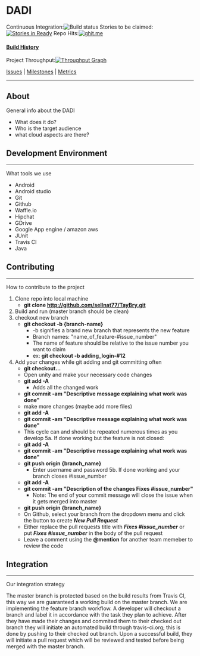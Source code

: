 # DADI

<!--
<p align="center">
<img src="https://github.com/Abstract-Aardvarks/DADI/blob/rsvp_button_bugs/DADI_icon.png">
</p>
-->

Continuous Integration:![Build status](https://travis-ci.org/Abstract-Aardvarks/DADI.svg)
Stories to be claimed: [![Stories in Ready](https://badge.waffle.io/Abstract-Aardvarks/DADI.png?label=ready&title=Ready)](https://waffle.io/Abstract-Aardvarks/DADI)
Repo Hits:[![ghit.me](https://ghit.me/badge.svg?repo=Abstract-Aardvarks/DADI)](https://ghit.me/repo/Abstract-Aardvarks/DADI)

<!--
#### [Team Website](http://web.csulb.edu/~jcover/cecs492/index.html)
-->

#### [Build History](https://travis-ci.org/Abstract-Aardvarks/DADI/builds)


Project Throughput:[![Throughput Graph](https://graphs.waffle.io/Abstract-Aardvarks/DADI/throughput.svg)](https://waffle.io/Abstract-Aardvarks/DADI/metrics)

[Issues](https://github.com/Abstract-Aardvarks/DADI/issues) | [Milestones](https://github.com/Abstract-Aardvarks/DADI/milestones) | [Metrics](https://github.com/Abstract-Aardvarks/DADI/graphs/contributors)
___

## About
General info about the DADI
* What does it do?
* Who is the target audience
* what cloud aspects are there?

## Development Environment
___
What tools we use
* Android
* Android studio
* Git
* Github
* Waffle.io
* Hipchat
* GDrive
* Google App engine / amazon aws
* JUnit
* Travis CI
* Java

## Contributing
___

How to contribute to the project

1. Clone repo into local machine
    * **git clone http://github.com/sellnat77/TayBry.git**
2. Build and run (master branch should be clean)
3. checkout new branch
    *  **git checkout -b {branch-name}**
          * -b signifies a brand new branch that represents the new feature
          * Branch names: "name_of_feature-#issue_number"
          * The name of feature should be relative to the issue number you want to claim
          * ex: **git checkout -b adding_login-#12**
4. Add your changes while git adding and git committing often
    * **git checkout...**
    * Open unity and make your necessary code changes
    * **git add -A**
      * Adds all the changed work
    * **git commit -am "Descriptive message explaining what work was done"**
    * make more changes (maybe add more files)
    * **git add -A**
    * **git commit -am "Descriptive message explaining what work was done"**
    * This cycle can and should be repeated numerous times as you develop
5a. If done working but the feature is not closed:
    * **git add -A**
    * **git commit -am "Descriptive message explaining what work was done"**
    * **git push origin {branch_name}**
        * Enter username and password
5b. If done working and your branch closes #issue_number
    * **git add -A**
    * **git commit -am "Description of the changes Fixes #issue_number"**
        * Note: The end of your commit message will close the issue when it gets merged into master
    * **git push origin {branch_name}**
    * On Github, select your branch from the dropdown menu and click the button to create ***New Pull Request***
    * Either replace the pull requests title with ***Fixes #issue_number*** or put ***Fixes #issue_number*** in the body of the pull request
    * Leave a comment using the **@mention** for another team memeber to review the code

## Integration
___
Our integration strategy

The master branch is protected based on the build results from Travis CI, this way we are guaranteed a working build on the master branch. We are implementing the feature branch workflow. A developer will checkout a branch and label it in accordance with the task they plan to achieve. After they have made their changes and commited them to their checked out branch they will initiate an automated build through travis-ci.org; this is done by pushing to their checked out branch. Upon a successful build, they will initiate a pull request which will be reviewed and tested before being merged with the master branch.